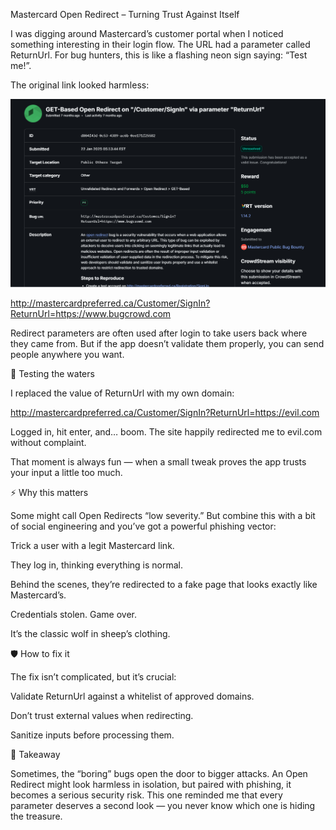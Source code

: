 Mastercard Open Redirect – Turning Trust Against Itself

I was digging around Mastercard’s customer portal when I noticed something interesting in their login flow. The URL had a parameter called ReturnUrl. For bug hunters, this is like a flashing neon sign saying: “Test me!”.

The original link looked harmless:

![My Image](images/mastercard.png)

http://mastercardpreferred.ca/Customer/SignIn?ReturnUrl=https://www.bugcrowd.com

Redirect parameters are often used after login to take users back where they came from. But if the app doesn’t validate them properly, you can send people anywhere you want.

🚀 Testing the waters

I replaced the value of ReturnUrl with my own domain:

http://mastercardpreferred.ca/Customer/SignIn?ReturnUrl=https://evil.com

Logged in, hit enter, and… boom. The site happily redirected me to evil.com without complaint.

That moment is always fun — when a small tweak proves the app trusts your input a little too much.

⚡ Why this matters

Some might call Open Redirects “low severity.” But combine this with a bit of social engineering and you’ve got a powerful phishing vector:

Trick a user with a legit Mastercard link.

They log in, thinking everything is normal.

Behind the scenes, they’re redirected to a fake page that looks exactly like Mastercard’s.

Credentials stolen. Game over.

It’s the classic wolf in sheep’s clothing.

🛡️ How to fix it

The fix isn’t complicated, but it’s crucial:

Validate ReturnUrl against a whitelist of approved domains.

Don’t trust external values when redirecting.

Sanitize inputs before processing them.

🎯 Takeaway

Sometimes, the “boring” bugs open the door to bigger attacks. An Open Redirect might look harmless in isolation, but paired with phishing, it becomes a serious security risk. This one reminded me that every parameter deserves a second look — you never know which one is hiding the treasure.
